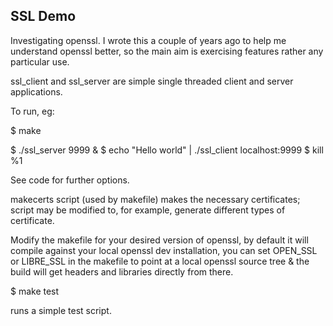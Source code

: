 ## SSL Demo

Investigating openssl. I wrote this a couple of years ago to help me understand openssl better, so the main aim is exercising features rather any particular use.

ssl_client and ssl_server are simple single threaded client and server applications.

To run, eg:

$ make

$ ./ssl_server 9999 &
$ echo "Hello world" | ./ssl_client localhost:9999
$ kill %1

See code for further options.

makecerts script (used by makefile) makes the necessary certificates; script may be modified
to, for example, generate different types of certificate.

Modify the makefile for your desired version of openssl, by default it will
compile against your local openssl dev installation, you can set OPEN_SSL or LIBRE_SSL
in the makefile to point at a local openssl source tree & the build will
get headers and libraries directly from there.

$ make test

runs a simple test script.
